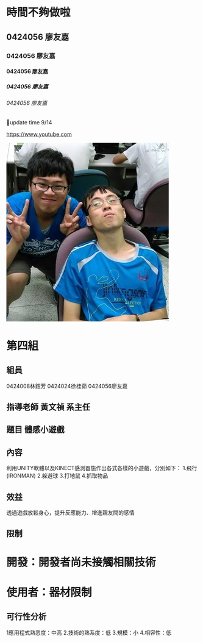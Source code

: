 # 時間不夠做啦
## 0424056 廖友嘉
### 0424056 廖友嘉
#### 0424056 廖友嘉
##### 0424056 廖友嘉
###### 0424056 廖友嘉

:date:update time 9/14

<https://www.youtube.com>


![](123.jpg)







# 第四組
## 組員  
0424008林鈺芳
0424024徐桂茹
0424056廖友嘉
## 指導老師 黃文禎 系主任
## 題目  體感小遊戲
## 內容
利用UNITY軟體以及KINECT感測器施作出各式各樣的小遊戲，分別如下：
1.飛行(IRONMAN) 2.躲避球 3.打地鼠 4.抓取物品 
## 效益
透過遊戲放鬆身心，提升反應能力、增進親友間的感情
## 限制
# 開發：開發者尚未接觸相關技術
# 使用者：器材限制
## 可行性分析
1應用程式熟悉度：中高
2.技術的熟系度：低
3.規模：小
4.相容性：低
